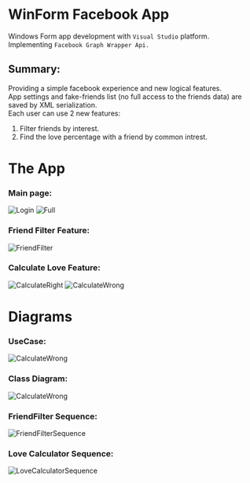 # WinForm Facebook App

Windows Form app development with ``Visual Studio`` platform.<br />
Implementing ``Facebook Graph Wrapper Api.``<br />

## Summary:
Providing a simple facebook experience and new logical features.<br />
App settings and fake-friends list (no full access to the friends data) are saved by XML serialization.<br />
Each user can use 2 new features:
1. Filter friends by interest.
2. Find the love percentage with a friend by common intrest.

# The App
### Main page:
![Login](https://github.com/nqoy/WinForms-Facebook-App/blob/main/Pictures/Main-login.png)
![Full](https://github.com/nqoy/WinForms-Facebook-App/blob/main/Pictures/Main-Full.png)

### Friend Filter Feature:
![FriendFilter](https://github.com/nqoy/WinForms-Facebook-App/blob/main/Pictures/FriendFilter.png)

### Calculate Love Feature:
![CalculateRight](https://github.com/nqoy/WinForms-Facebook-App/blob/main/Pictures/LoveCalculatorRight.png)
![CalculateWrong](https://github.com/nqoy/WinForms-Facebook-App/blob/main/Pictures/LoveCalculatorWrong.png)

# Diagrams
### UseCase:
![CalculateWrong](https://github.com/nqoy/WinForms-Facebook-App/blob/main/Pictures/UseCase.png)

### Class Diagram:
![CalculateWrong](https://github.com/nqoy/WinForms-Facebook-App/blob/main/Pictures/ClassDiagram.png)

### FriendFilter Sequence:
![FriendFilterSequence](https://github.com/nqoy/WinForms-Facebook-App/blob/main/Pictures/Sequence%20FriendFilter.png)

### Love Calculator Sequence:
![LoveCalculatorSequence](https://github.com/nqoy/WinForms-Facebook-App/blob/main/Pictures/Sequence%20LoveCalculator.png)
